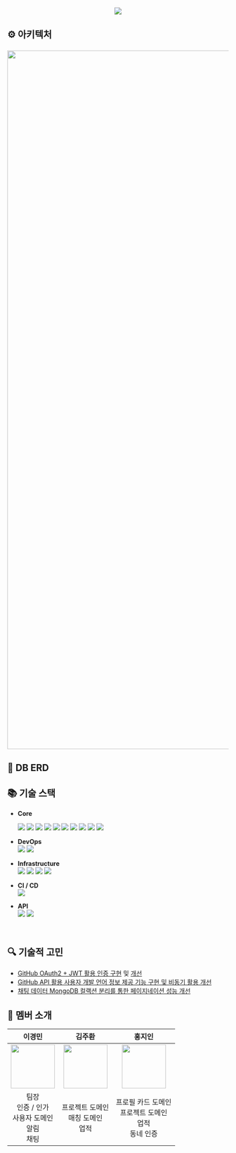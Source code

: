 <h3 align="center">
  <a href="https://github.com/Open-Eye-Im-Developer">
    <img src="https://github.com/Open-Eye-Im-Developer/MoGakGo-BE/assets/85854384/686e8843-1c54-4a50-906c-e720785d0367"/> 
  </a>
</h3>


## ⚙️ 아키텍처

<h3 align="center">
  <img width="1592" alt="image" src="https://github.com/Open-Eye-Im-Developer/MoGakGo-BE/assets/85854384/cfdbc5f7-f0a8-453f-bcc2-f6ca94379c85">
</h3>

## 📁 DB ERD

<h3 align="center">

</h3>

## 📚 기술 스택

- <b>Core</b>

  <img src="https://img.shields.io/badge/java 17-FF4800?style=for-the-badge&logo=openjdk&logoColor=white">
  <img src="https://img.shields.io/badge/Spring Boot 3.2-6DB33F?style=for-the-badge&logo=spring&logoColor=white">
  <img src="https://img.shields.io/badge/Spring Security 6.2-6DB33F?style=for-the-badge&logo=Spring Security&logoColor=white">
  <img src="https://img.shields.io/badge/JWT 4.4-000000?style=for-the-badge&logo=JSON Web Tokens&logoColor=white">
  <img src="https://img.shields.io/badge/QueryDsl 5.1-4169E1?style=for-the-badge&logo=QueryDsl&logoColor=white">
  <img src="https://img.shields.io/badge/JPA-6DB33F?style=for-the-badge&logo=Spring JPA&logoColor=white">
  <img src="https://img.shields.io/badge/mysql 8.0-4479A1?style=for-the-badge&logo=mysql&logoColor=white">
  <img src="https://img.shields.io/badge/redis-DC382D?style=for-the-badge&logo=redis&logoColor=white">
  <img src="https://img.shields.io/badge/MongoDB-4EA94B?style=for-the-badge&logo=mongodb&logoColor=white">
  <img src="https://img.shields.io/badge/Flyway-CC0200?style=for-the-badge&logo=Flyway&logoColor=white">
 
- <b>DevOps</b>    
  <img src="https://img.shields.io/badge/docker-2496ED?style=for-the-badge&logo=docker&logoColor=white">
  <img src="https://img.shields.io/badge/NGINX-009639?style=for-the-badge&logo=NGINX&logoColor=white">

- <b>Infrastructure</b>    
  <img src="https://img.shields.io/badge/Amazon AWS-232F3E?style=for-the-badge&logo=Amazon AWS&logoColor=white">
  <img src="https://img.shields.io/badge/Amazon RDS-527FFF?style=for-the-badge&logo=Amazon RDS&logoColor=white">
  <img src="https://img.shields.io/badge/Firebase-039BE5?style=for-the-badge&logo=Firebase&logoColor=white">
  <img src="https://img.shields.io/badge/Mongo Atlas-4EA94B?style=for-the-badge&logo=mongodb&logoColor=white">
  
- <b>CI / CD</b>    
  <img src="https://img.shields.io/badge/GitHub Actions-2088FF?style=for-the-badge&logo=GitHub Actions&logoColor=white"> 

- <b> API </b>    
  <img src="https://img.shields.io/badge/GitHub API-181717?style=for-the-badge&logo=GitHub&logoColor=white">
  <img src="https://img.shields.io/badge/Kakao Developers-FFCD00?style=for-the-badge&logo=Kakao&logoColor=white">
  

<br>


## 🔍︎ 기술적 고민

- [GitHub OAuth2 + JWT 활용 인증 구현](https://velog.io/@tidavid1/MoGakGo-GitHub-OAuth2-JWT-%ED%99%9C%EC%9A%A9-%EC%9D%B8%EC%A6%9D-%EA%B5%AC%ED%98%84%ED%95%98%EA%B8%B0) 및 [개선](https://velog.io/@tidavid1/MoGakGo-%EC%9D%B8%EC%A6%9D-%ED%94%84%EB%A1%9C%EC%84%B8%EC%8A%A4-%EA%B0%9C%EC%84%A0%ED%95%98%EA%B8%B0)
- [GitHub API 활용 사용자 개발 언어 정보 제공 기능 구현 및 비동기 활용 개선](https://velog.io/@tidavid1/MoGakGo-GitHub-API-%ED%99%9C%EC%9A%A9-%EC%82%AC%EC%9A%A9%EC%9E%90-%EA%B0%9C%EB%B0%9C-%EC%96%B8%EC%96%B4-%EC%A0%95%EB%B3%B4-%EC%A0%9C%EA%B3%B5-%EA%B8%B0%EB%8A%A5-%EA%B5%AC%ED%98%84-%EB%B0%8F-%EA%B0%9C%EC%84%A0)
- [채팅 데이터 MongoDB 컬랙션 분리를 통한 페이지네이션 성능 개선](https://velog.io/@tidavid1/MoGakGo-%EC%B1%84%ED%8C%85-%EB%8D%B0%EC%9D%B4%ED%84%B0-%EC%BB%AC%EB%9E%99%EC%85%98-%EB%B6%84%EB%A6%AC%EB%A5%BC-%ED%86%B5%ED%95%9C-%ED%8E%98%EC%9D%B4%EC%A7%80%EB%84%A4%EC%9D%B4%EC%85%98-%EC%84%B1%EB%8A%A5-%EA%B0%9C%EC%84%A0%ED%95%98%EA%B8%B0)


## 👤 멤버 소개

<div align="center">
  
  | <center>이경민</center> | <center>김주환</center> | <center>홍지인</center> |
  | :---: | :---: | :---: |
  | <div align="center"><a href="https://github.com/tidavid1"><img width="100px" src="https://github.com/tidavid1.png" /></a></div> | <div align="center"><a href="https://github.com/happyjamy"><img width="100px" src="https://github.com/happyjamy.png" /></a></div> | <div align="center"><a href="https://github.com/JIN-076"><img width="100px" src="https://github.com/JIN-076.png" /></a></div> |
  | 팀장 <br> 인증 / 인가 <br> 사용자 도메인 <br> 알림 <br> 채팅 | 프로젝트 도메인 <br> 매칭 도메인 <br> 업적 | 프로필 카드 도메인 <br> 프로젝트 도메인 <br> 업적 <br> 동네 인증 | 
  
</div>

